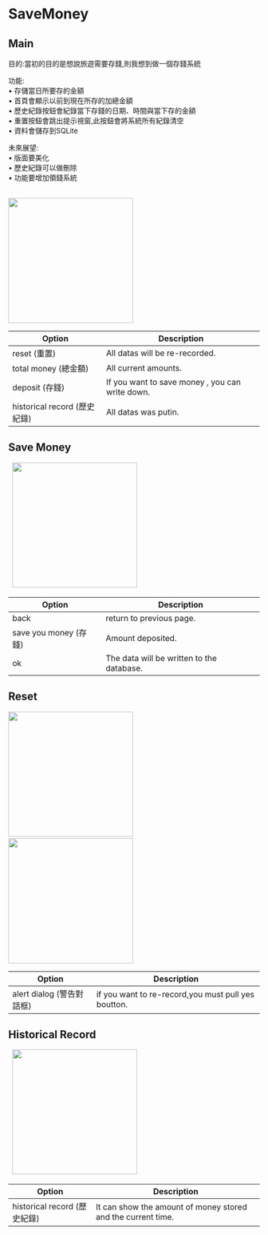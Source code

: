 # SaveMoney

## Main 
目的:當初的目的是想說旅遊需要存錢,則我想到做一個存錢系統


功能:  <br>
       • 存儲當日所要存的金額 <br>
	     • 首頁會顯示以前到現在所存的加總金額 <br>
	     • 歷史紀錄按鈕會紀錄當下存錢的日期、時間與當下存的金額 <br>
	     • 重置按鈕會跳出提示視窗,此按鈕會將系統所有紀錄清空 <br>
	     • 資料會儲存到SQLite

未來展望: <br>
     • 版面要美化 <br>
		 • 歷史紀錄可以做刪除 <br>
	   • 功能要增加領錢系統 <br>

 <br>

<img src="https://github.com/TinaLebron/SaveMoney/raw/master/main_1.png" width="250" />

| Option | Description |
| ------ | ----------- |
| reset (重置)   | All datas will be re-recorded. |
| total money (總金額) | All current amounts. |
| deposit (存錢)   | If you want to save money , you can write down.  |
| historical record (歷史紀錄) | All datas was putin. |

## Save Money 

&nbsp;
<img src="https://github.com/TinaLebron/SaveMoney/raw/master/saveMoney.png" width="250" />

| Option | Description |
| ------ | ----------- |
| back   | return to previous page. |
| save you money (存錢) | Amount deposited. |
| ok    | The data will be written to the database.|

## Reset


<img src="https://github.com/TinaLebron/SaveMoney/raw/master/warning.png" width="250" />&nbsp;
<img src="https://github.com/TinaLebron/SaveMoney/raw/master/main_2.png" width="250" />

| Option | Description |
| ------ | ----------- |
| alert dialog (警告對話框)  | if you want to re-record,you must pull yes boutton. |

## Historical Record 

&nbsp;
<img src="https://github.com/TinaLebron/SaveMoney/raw/master/historicalRecord.png" width="250" />

| Option | Description |
| ------ | ----------- |
| historical record (歷史紀錄) | It can show the amount of money stored and the current time. |



